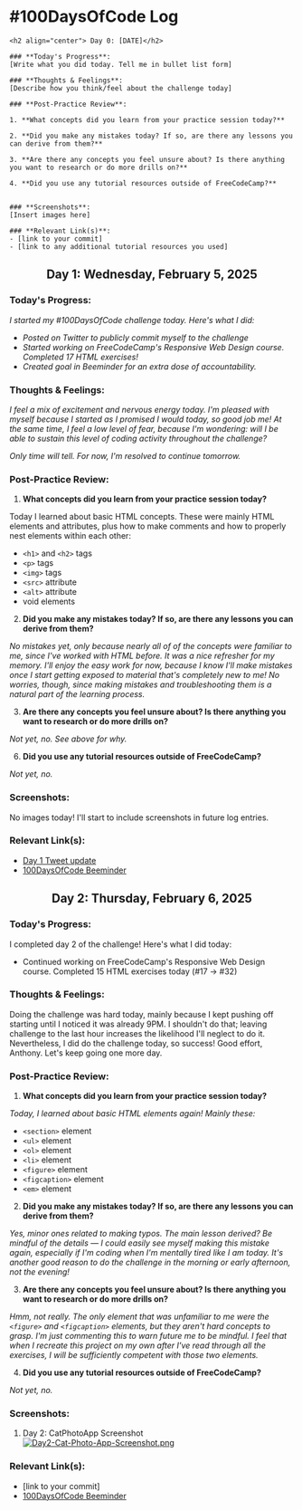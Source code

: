 # #100DaysOfCode Log

```
<h2 align="center"> Day 0: [DATE]</h2>

### **Today's Progress**: 
[Write what you did today. Tell me in bullet list form]

### **Thoughts & Feelings**: 
[Describe how you think/feel about the challenge today]

### **Post-Practice Review**:

1. **What concepts did you learn from your practice session today?**

2. **Did you make any mistakes today? If so, are there any lessons you can derive from them?**

3. **Are there any concepts you feel unsure about? Is there anything you want to research or do more drills on?**

4. **Did you use any tutorial resources outside of FreeCodeCamp?**


### **Screenshots**:
[Insert images here]

### **Relevant Link(s)**:
- [link to your commit]
- [link to any additional tutorial resources you used]

```




<h2 align="center"> Day 1: Wednesday, February 5, 2025</h2>

### **Today's Progress**: 
_I started my #100DaysOfCode challenge today. Here's what I did:_
- _Posted on Twitter to publicly commit myself to the challenge_
- _Started working on FreeCodeCamp's Responsive Web Design course. Completed 17 HTML exercises!_
- _Created goal in Beeminder for an extra dose of accountability._

### **Thoughts & Feelings**: 
_I feel a mix of excitement and nervous energy today. I'm pleased with myself because I started as I promised I would today, so good job me! At the same time, I feel a low level of fear, because I'm wondering: will I be able to sustain this level of coding activity throughout the challenge?_

_Only time will tell. For now, I'm resolved to continue tomorrow._

### **Post-Practice Review**:

1. **What concepts did you learn from your practice session today?**

Today I learned about basic HTML concepts. These were mainly HTML elements and attributes, plus how to make comments and how to properly nest elements within each other:
- `<h1>` and `<h2>` tags
- `<p>` tags
- `<img>` tags
- `<src>` attribute
- `<alt>` attribute
- void elements
   
2. **Did you make any mistakes today? If so, are there any lessons you can derive from them?**

_No mistakes yet, only because nearly all of of the concepts were familiar to me, since I've worked with HTML before. It was a nice refresher for my memory. I'll enjoy the easy work for now, because I know I'll make mistakes once I start getting exposed to material that's completely new to me! No worries, though, since making mistakes and troubleshooting them is a natural part of the learning process._

3. **Are there any concepts you feel unsure about? Is there anything you want to research or do more drills on?**

_Not yet, no. See above for why._

6. **Did you use any tutorial resources outside of FreeCodeCamp?**

_Not yet, no._

### **Screenshots**:
No images today! I'll start to include screenshots in future log entries.

### **Relevant Link(s)**:
- [Day 1 Tweet update](https://x.com/autodidactdiary/status/1887324266804224356)
- [100DaysOfCode Beeminder](https://www.beeminder.com/andrasv/100daysofcode)



<h2 align="center"> Day 2: Thursday, February 6, 2025</h2>

### **Today's Progress**: 
I completed day 2 of the challenge! Here's what I did today:
- Continued working on FreeCodeCamp's Responsive Web Design course. Completed 15 HTML exercises today (#17 → #32)

### **Thoughts & Feelings**: 
Doing the challenge was hard today, mainly because I kept pushing off starting until I noticed it was already 9PM. I shouldn't do that; leaving challenge to the last hour increases the likelihood I'll neglect to do it. Nevertheless, I did do the challenge today, so success! Good effort, Anthony. Let's keep going one more day.

### **Post-Practice Review**:

1. **What concepts did you learn from your practice session today?**

_Today, I learned about basic HTML elements again! Mainly these:_
- `<section>` element
- `<ul>` element
- `<ol>` element
- `<li>` element
- `<figure>` element
- `<figcaption>` element
- `<em>` element

2. **Did you make any mistakes today? If so, are there any lessons you can derive from them?**

_Yes, minor ones related to making typos. The main lesson derived? Be mindful of the details — I could easily see myself making this mistake again, especially if I'm coding when I'm mentally tired like I am today. It's another good reason to do the challenge in the morning or early afternoon, not the evening!_

3. **Are there any concepts you feel unsure about? Is there anything you want to research or do more drills on?**

_Hmm, not really. The only element that was unfamiliar to me were the `<figure>` and `<figcaption>` elements, but they aren't hard concepts to grasp. I'm just commenting this to warn future me to be mindful. I feel that when I recreate this project on my own after I've read through all the exercises, I will be sufficiently competent with those two elements._

4. **Did you use any tutorial resources outside of FreeCodeCamp?**

_Not yet, no._

### **Screenshots**:

1. Day 2: CatPhotoApp Screenshot
[![Day2-Cat-Photo-App-Screenshot.png](https://i.postimg.cc/qq1NFdW9/Day2-Cat-Photo-App-Screenshot.png)](https://postimg.cc/rRtyd7VJ)

### **Relevant Link(s)**:
- [link to your commit]
- [100DaysOfCode Beeminder](https://www.beeminder.com/andrasv/100daysofcode)




